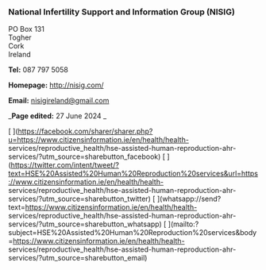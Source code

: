 ###  National Infertility Support and Information Group (NISIG)

PO Box 131  
Togher  
Cork  
Ireland

**Tel:** 087 797 5058

**Homepage:** [ http://nisig.com/ ](http://nisig.com/)

**Email:** [ nisigireland@gmail.com ](mailto:nisigireland@gmail.com)

_**Page edited:** 27 June 2024 _

[
](https://facebook.com/sharer/sharer.php?u=https://www.citizensinformation.ie/en/health/health-
services/reproductive_health/hse-assisted-human-reproduction-ahr-
services/?utm_source=sharebutton_facebook) [
](https://twitter.com/intent/tweet/?text=HSE%20Assisted%20Human%20Reproduction%20services&url=https://www.citizensinformation.ie/en/health/health-
services/reproductive_health/hse-assisted-human-reproduction-ahr-
services/?utm_source=sharebutton_twitter) [
](whatsapp://send?text=https://www.citizensinformation.ie/en/health/health-
services/reproductive_health/hse-assisted-human-reproduction-ahr-
services/?utm_source=sharebutton_whatsapp) [
](mailto:?subject=HSE%20Assisted%20Human%20Reproduction%20services&body=https://www.citizensinformation.ie/en/health/health-
services/reproductive_health/hse-assisted-human-reproduction-ahr-
services/?utm_source=sharebutton_email) [ ](javascript:void\(0\))

